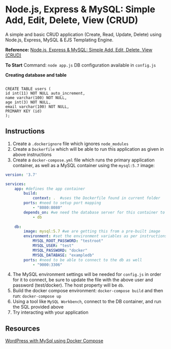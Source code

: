Node.js, Express & MySQL: Simple Add, Edit, Delete, View (CRUD)
========

A simple and basic CRUD application (Create, Read, Update, Delete) using Node.js, Express, MySQL & EJS Templating Engine.

**Reference:** [Node.js, Express & MySQL: Simple Add, Edit, Delete, View (CRUD)](http://blog.chapagain.com.np/node-js-express-mysql-simple-add-edit-delete-view-crud/)

**To Start**
Command: `node app.js`
DB configuration available in `config.js`

**Creating database and table**

```

CREATE TABLE users (
id int(11) NOT NULL auto_increment,
name varchar(100) NOT NULL,
age int(3) NOT NULL,
email varchar(100) NOT NULL,
PRIMARY KEY (id)
);
```
## Instructions
1. Create a `.dockerignore` file which ignores `node_modules`
2. Create a `Dockerfile` which will be able to run this application as given in above instructions
3. Create a `docker-compose.yml` file which runs the primary application container, as well as a MySQL container using the `mysql:5.7` image:

```yaml
version: '3.7'

services:
    app: #defines the app container
        build:
            context: .  #uses the Dockerfile found in current folder
        ports: #need to setup port mapping
            - "8080:8080"
        depends_on: #we need the database server for this container to be functional
            - db
    
    db:
        image: mysql:5.7 #we are getting this from a pre-built image
        environment: #set the environment variables as per instructions on docker hub
            MYSQL_ROOT_PASSWORD: "testroot"
            MYSQL_USER: "test"
            MYSQL_PASSWORD: "docker"
            MYSQL_DATABASE: "exampledb"
        ports: #need to be able to connect to the db as well
            - "9000:3306"
```

4. The MySQL environment settings will be needed for `config.js` in order for it to connect, be sure to update the file with the above user and password (test/docker). The host property will be `db`.
4. Build the docker compose environment: `docker-compose build` and then run: `docker-compose up`
4. Using a tool like `MySQL Workbench`, connect to the DB container, and run the SQL provided above
5. Try interacting with your application

## Resources
[WordPress with MySql using Docker Compose](https://docs.docker.com/compose/wordpress/)
